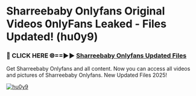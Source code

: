 # Sharreebaby Onlyfans Original Videos 0nlyFans Leaked - Files Updated! (hu0y9)

<h3>🔴 CLICK HERE 🌐==►► <a href="https://tinyurl.com/2jnfzry5" rel="nofollow">Sharreebaby Onlyfans Updated Files</a></h3>

Get Sharreebaby Onlyfans and all content. Now you can access all videos and pictures of Sharreebaby Onlyfans. New Updated Files 2025!

[![hu0y9](https://i.imgur.com/GyGTBgg.gif)](https://tinyurl.com/2jnfzry5)
